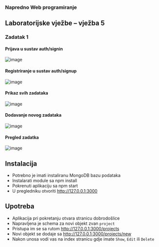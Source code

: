 ### Napredno Web programiranje 
## Laboratorijske vježbe – vježba 5

### Zadatak 1
#### Prijava u sustav auth/signin
![image](https://github.com/Tomislav0/lv7-web/assets/72692790/622213de-686b-450f-8b35-55a2ad942d26)


#### Registriranje u sustav auth/signup
![image](https://github.com/Tomislav0/lv7-web/assets/72692790/58c93bc6-622d-40ec-9b2a-3319ac2333e3)


#### Prikaz svih zadataka
![image](https://github.com/Tomislav0/lv6-web/assets/72692790/9cf2988d-7eb2-4827-b819-382941f92d39)

#### Dodavanje novog zadataka
![image](https://github.com/Tomislav0/lv6-web/assets/72692790/c7b2faf1-a1c5-42c6-b65f-beaf04d2856a)

#### Pregled zadatka
![image](https://github.com/Tomislav0/lv6-web/assets/72692790/8e483ff1-a375-437a-a5ed-159a771c0d7b)


## Instalacija
- Potrebno je imati instaliranu MongoDB bazu podataka
- Instalarati module sa npm install 
- Pokrenuti aplikaciju sa npm start
- U pregledniku otvoriti http://127.0.0.1:3000

## Upotreba
- Aplikacija pri pokretanju otvara stranicu dobrodošlice
- Napravljena je schema za novi objekt zvan `project`
- Pristupa im se sa rutom http://127.0.0.1:3000/projects
- Novi objekt se dodaje sa http://127.0.0.1:3000/projects/new 
- Nakon unosa vodi vas na index stranicu gdje imate `Show`, `Edit` ili `Delete` 

